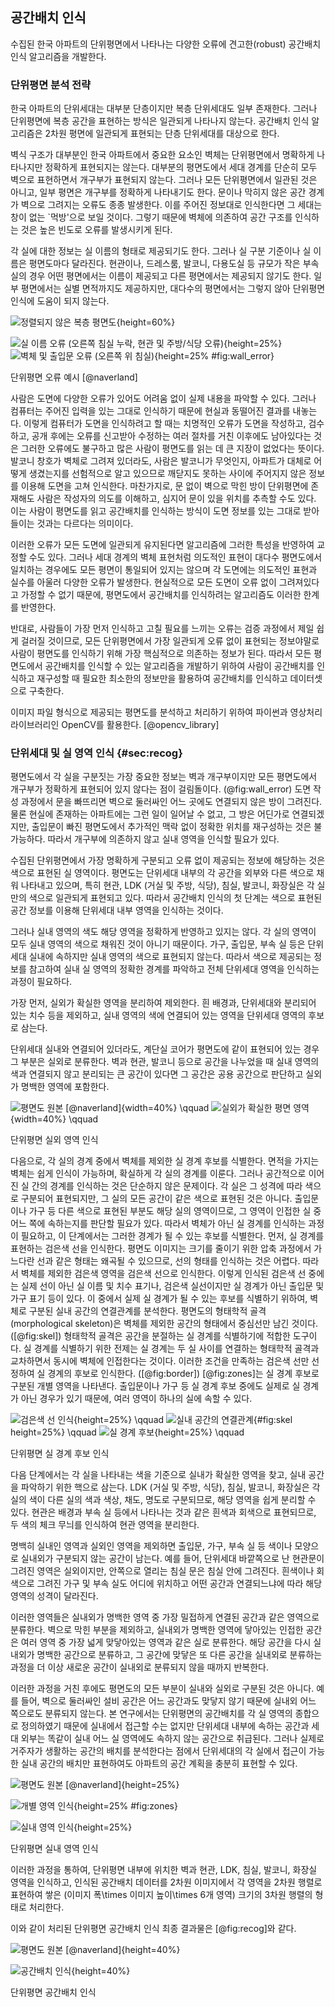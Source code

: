 ## 공간배치 인식

수집된 한국 아파트의 단위평면에서 나타나는 다양한 오류에 견고한(robust) 공간배치 인식 알고리즘을 개발한다.

### 단위평면 분석 전략

한국 아파트의 단위세대는 대부분 단층이지만 복층 단위세대도 일부 존재한다.
그러나 단위평면에 복층 공간을 표현하는 방식은 일관되게 나타나지 않는다.
공간배치 인식 알고리즘은 2차원 평면에 일관되게 표현되는 단층 단위세대를 대상으로 한다.

벽식 구조가 대부분인 한국 아파트에서 중요한 요소인 벽체는
단위평면에서 명확하게 나타나지만 정확하게 표현되지는 않는다.
대부분의 평면도에서 세대 경계를 단순히 모두 벽으로 표현하면서
개구부가 표현되지 않는다.
그러나 모든 단위평면에서 일관된 것은 아니고, 일부 평면은 개구부를 정확하게 나타내기도 한다.
문이나 막히지 않은 공간 경계가 벽으로 그려지는 오류도 종종 발생한다.
이를 주어진 정보대로 인식한다면 그 세대는 창이 없는 \`먹방'으로 보일 것이다.
그렇기 때문에 벽체에 의존하여 공간 구조를 인식하는 것은
높은 빈도로 오류를 발생시키게 된다.

각 실에 대한 정보는 실 이름의 형태로 제공되기도 한다.
그러나 실 구분 기준이나 실 이름은 평면도마다 달라진다.
현관이나, 드레스룸, 발코니, 다용도실 등 규모가 작은 부속실의 경우
어떤 평면에서는 이름이 제공되고 다른 평면에서는 제공되지 않기도 한다.
일부 평면에서는 실별 면적까지도 제공하지만, 대다수의 평면에서는 그렇지 않아
단위평면 인식에 도움이 되지 않는다.

<div id="fig:c">

![정렬되지 않은 복층 평면도](fp_multifloor.jpg){height=60%}

![실 이름 오류 (오른쪽 침실 누락, 현관 및 주방/식당 오류)](fp_label_error.jpg){height=25%}
![벽체 및 출입문 오류 (오른쪽 위 침실)](fp_wall_error.jpg){height=25% #fig:wall_error}

단위평면 오류 예시 [@naverland]
</div>

사람은 도면에 다양한 오류가 있어도 어려움 없이 실제 내용을 파악할 수 있다.
그러나 컴퓨터는 주어진 입력을 있는 그대로 인식하기 때문에 현실과 동떨어진 결과를 내놓는다.
이렇게 컴퓨터가 도면을 인식하려고 할 때는 치명적인 오류가
도면을 작성하고, 검수하고, 공개 후에는 오류를 신고받아 수정하는
여러 절차를 거친 이후에도 남아있다는 것은
그러한 오류에도 불구하고 많은 사람이 평면도를 읽는 데 큰 지장이 없었다는 뜻이다.
발코니 창호가 벽체로 그려져 있더라도,
사람은 발코니가 무엇인지, 아파트가 대체로 어떻게 생겼는지를 선험적으로 알고 있으므로
깨닫지도 못하는 사이에 주어지지 않은 정보를 이용해 도면을 고쳐 인식한다.
마찬가지로, 문 없이 벽으로 막힌 방이 단위평면에 존재해도
사람은 작성자의 의도를 이해하고, 심지어 문이 있을 위치를 추측할 수도 있다.
이는 사람이 평면도를 읽고 공간배치를 인식하는 방식이
도면 정보를 있는 그대로 받아들이는 것과는 다르다는 의미이다.

이러한 오류가 모든 도면에 일관되게 유지된다면
알고리즘에 그러한 특성을 반영하여 교정할 수도 있다.
그러나 세대 경계의 벽체 표현처럼 의도적인 표현이 대다수 평면도에서 일치하는 경우에도
모든 평면이 통일되어 있지는 않으며
각 도면에는 의도적인 표현과 실수를 아울러 다양한 오류가 발생한다.
현실적으로 모든 도면이 오류 없이 그려져있다고 가정할 수 없기 때문에,
평면도에서 공간배치를 인식하려는 알고리즘도 이러한 한계를 반영한다.

반대로, 사람들이 가장 먼저 인식하고 고칠 필요를 느끼는 오류는
검증 과정에서 제일 쉽게 걸러질 것이므로,
모든 단위평면에서 가장 일관되게 오류 없이 표현되는 정보야말로
사람이 평면도를 인식하기 위해 가장 핵심적으로 의존하는 정보가 된다.
따라서 모든 평면도에서 공간배치를 인식할 수 있는 알고리즘을 개발하기 위하여
사람이 공간배치를 인식하고 재구성할 때 필요한 최소한의 정보만을 활용하여
공간배치를 인식하고 데이터셋으로 구축한다.

이미지 파일 형식으로 제공되는 평면도를 분석하고 처리하기 위하여
파이썬과 영상처리 라이브러리인 OpenCV를 활용한다. [@opencv_library]

### 단위세대 및 실 영역 인식 {#sec:recog}

평면도에서 각 실을 구분짓는 가장 중요한 정보는 벽과 개구부이지만
모든 평면도에서 개구부가 정확하게 표현되어 있지 않다는 점이 걸림돌이다. (@fig:wall_error)
도면 작성 과정에서 문을 빠뜨리면 벽으로 둘러싸인 어느 곳에도 연결되지 않은 방이 그려진다.
물론 현실에 존재하는 아파트에는 그런 일이 일어날 수 없고, 그 방은 어딘가로 연결되겠지만,
출입문이 빠진 평면도에서 추가적인 맥락 없이 정확한 위치를 재구성하는 것은 불가능하다.
따라서 개구부에 의존하지 않고 실내 영역을 인식할 필요가 있다.

수집된 단위평면에서
가장 명확하게 구분되고 오류 없이 제공되는 정보에 해당하는 것은
색으로 표현된 실 영역이다.
평면도는 단위세대 내부의 각 공간을 외부와 다른 색으로 채워 나타내고 있으며,
특히 현관, LDK (거실 및 주방, 식당), 침실, 발코니, 화장실은
각 실만의 색으로 일관되게 표현되고 있다.
따라서 공간배치 인식의 첫 단계는
색으로 표현된 공간 정보를 이용해 단위세대 내부 영역을 인식하는 것이다.

그러나 실내 영역의 색도 해당 영역을 정확하게 반영하고 있지는 않다.
각 실의 영역이 모두 실내 영역의 색으로 채워진 것이 아니기 때문이다.
가구, 출입문, 부속 실 등은 단위세대 실내에 속하지만 실내 영역의 색으로 표현되지 않는다.
따라서 색으로 제공되는 정보를 참고하여
실내 실 영역의 정확한 경계를 파악하고 전체 단위세대 영역을 인식하는 과정이 필요하다.

가장 먼저, 실외가 확실한 영역을 분리하여 제외한다.
흰 배경과, 단위세대와 분리되어 있는 치수 등을 제외하고,
실내 영역의 색에 연결되어 있는 영역을 단위세대 영역의 후보로 삼는다.

단위세대 실내와 연결되어 있더라도,
계단실 코어가 평면도에 같이 표현되어 있는 경우 그 부분은 실외로 분류한다.
벽과 현관, 발코니 등으로 공간을 나누었을 때
실내 영역의 색과 연결되지 않고 분리되는 큰 공간이 있다면
그 공간은 공용 공간으로 판단하고 실외가 명백한 영역에 포함한다.

<div id="fig:d">

![평면도 원본 [@naverland]](fp_1.png){width=40%} \qquad
![실외가 확실한 평면 영역](fp_2.png){width=40%} \qquad

단위평면 실외 영역 인식
</div>

다음으로,
각 실의 경계 중에서 벽체를 제외한 실 경계 후보를 식별한다.
면적을 가지는 벽체는 쉽게 인식이 가능하며, 확실하게 각 실의 경계를 이룬다.
그러나 공간적으로 이어진 실 간의 경계를 인식하는 것은 단순하지 않은 문제이다.
각 실은 그 성격에 따라 색으로 구분되어 표현되지만, 그 실의 모든 공간이 같은 색으로 표현된 것은 아니다.
출입문이나 가구 등 다른 색으로 표현된 부분도 해당 실의 영역이므로, 그 영역이 인접한 실 중 어느 쪽에 속하는지를 판단할 필요가 있다.
따라서 벽체가 아닌 실 경계를 인식하는 과정이 필요하고,
이 단계에서는 그러한 경계가 될 수 있는 후보를 식별한다.
먼저,
실 경계를 표현하는 검은색 선을 인식한다.
평면도 이미지는 크기를 줄이기 위한 압축 과정에서 가느다란 선과 같은 형태는 왜곡될 수 있으므로,
선의 형태를 인식하는 것은 어렵다.
따라서 벽체를 제외한 검은색 영역을 검은색 선으로 인식한다.
이렇게 인식된 검은색 선 중에는
실제 선이 아닌 실 이름 및 치수 표기나,
검은색 실선이지만 실 경계가 아닌
출입문 및 가구 표기 등이 있다.
이 중에서 실제 실 경계가 될 수 있는 후보를 식별하기 위하여,
벽체로 구분된 실내 공간의 연결관계를 분석한다.
평면도의 형태학적 골격 (morphological skeleton)은
벽체를 제외한 공간의 형태에서 중심선만 남긴 것이다.
([@fig:skel])
형태학적 골격은 공간을 분절하는 실 경계를 식별하기에 적합한 도구이다.
실 경계를 식별하기 위한 전제는
실 경계는 두 실 사이를 연결하는 형태학적 골격과 교차하면서
동시에 벽체에 인접한다는 것이다.
이러한 조건을 만족하는 검은색 선만 선정하여
실 경계의 후보로 인식한다.
([@fig:border])
[@fig:zones]는 실 경계 후보로 구분된 개별 영역을 나타낸다.
출입문이나 가구 등
실 경계 후보 중에도 실제로 실 경계가 아닌 경우가 있기 때문에,
여러 영역이 하나의 실에 속할 수 있다.

<div id="fig:border">

![검은색 선 인식](fp_4.png){height=25%} \qquad
![실내 공간의 연결관계](fp_3.png){#fig:skel height=25%} \qquad
![실 경계 후보](fp_6.png){height=25%} \qquad

단위평면 실 경계 후보 인식
</div>

다음 단계에서는
각 실을 나타내는 색을 기준으로 실내가 확실한 영역을 찾고,
실내 공간을 파악하기 위한 핵으로 삼는다.
LDK (거실 및 주방, 식당), 침실, 발코니, 화장실은
각 실의 색이 다른 실의 색과 색상, 채도, 명도로 구분되므로,
해당 영역을 쉽게 분리할 수 있다.
현관은 배경과 부속 실 등에서 나타나는 것과 같은 흰색과 회색으로 표현되므로,
두 색의 체크 무늬를 인식하여 현관 영역을 분리한다.

명백히 실내인 영역과 실외인 영역을 제외하면
출입문, 가구, 부속 실 등 색이나 모양으로 실내외가 구분되지 않는 공간이 남는다.
예를 들어, 단위세대 바깥쪽으로 난 현관문이 그려진 영역은 실외이지만,
안쪽으로 열리는 침실 문은 침실 안에 그려진다.
흰색이나 회색으로 그려진 가구 및 부속 실도
어디에 위치하고 어떤 공간과 연결되느냐에 따라 해당 영역의 성격이 달라진다.

이러한 영역들은 실내외가 명백한 영역 중 가장 밀접하게 연결된 공간과 같은 영역으로 분류한다.
벽으로 막힌 부분을 제외하고,
실내외가 명백한 영역에 닿아있는 인접한 공간은
여러 영역 중 가장 넓게 맞닿아있는 영역과 같은 실로 분류한다.
해당 공간을 다시 실내외가 명백한 공간으로 분류하고,
그 공간에 맞닿은 또 다른 공간을 실내외로 분류하는 과정을
더 이상 새로운 공간이 실내외로 분류되지 않을 때까지 반복한다.

이러한 과정을 거친 후에도 평면도의 모든 부분이 실내와 실외로 구분된 것은 아니다.
예를 들어,
벽으로 둘러싸인 설비 공간은 어느 공간과도 맞닿지 않기 때문에
실내외 어느 쪽으로도 분류되지 않는다.
본 연구에서는 단위평면의 공간배치를 각 실 영역의 종합으로 정의하였기 때문에
실내에서 접근할 수는 없지만 단위세대 내부에 속하는 공간과
세대 외부는 똑같이 실내 어느 실 영역에도 속하지 않는 공간으로 취급된다.
그러나 실제로 거주자가 생활하는 공간의 배치를 분석한다는 점에서
단위세대의 각 실에서 접근이 가능한 실내 공간의 배치만 표현하여도
아파트의 공간 계획을 충분히 표현할 수 있다.

<div id="fig:e">

![평면도 원본 [@naverland]](floorplan.jpg){height=25%}

![개별 영역 인식](fp_zones.png){height=25% #fig:zones}

![실내 영역 인식](fp_indoor.png){height=25%}

단위평면 실내 영역 인식
</div>

이러한 과정을 통하여,
단위평면 내부에 위치한
벽과 현관, LDK, 침실, 발코니, 화장실 영역을 인식하고,
인식된 공간배치 데이터를
2차원 이미지에서 각 영역을 2차원 행렬로 표현하여 쌓은
(이미지 폭\times 이미지 높이\times 6개 영역) 크기의 3차원 행렬의 형태로 처리한다.

이와 같이 처리된 단위평면 공간배치 인식 최종 결과물은 [@fig:recog]와 같다.

<div id="fig:recog">

![평면도 원본 [@naverland]](fp_before.png){height=40%}

![공간배치 인식](fp_after.png){height=40%}

단위평면 공간배치 인식
</div>
